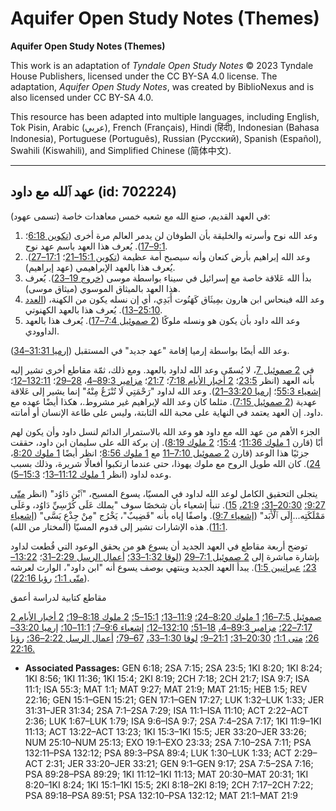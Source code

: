 # Aquifer Open Study Notes (Themes)

**Aquifer Open Study Notes (Themes)**

This work is an adaptation of *Tyndale Open Study Notes* © 2023 Tyndale House Publishers, licensed under the CC BY\-SA 4\.0 license. The adaptation, *Aquifer Open Study Notes*, was created by BiblioNexus and is also licensed under CC BY\-SA 4\.0\.

This resource has been adapted into multiple languages, including English, Tok Pisin, Arabic (عربي), French (Français), Hindi (हिंदी), Indonesian (Bahasa Indonesia), Portuguese (Português), Russian (Русский), Spanish (Español), Swahili (Kiswahili), and Simplified Chinese (简体中文).



--------------------------------

## عهد ٱلله مع داود (id: 702224)

في العهد القديم، صنع الله مع شعبه خمس معاهدات خاصة (تسمى عهود):

1. وعد الله نوح وأسرته والخليقة بأن الطوفان لن يدمر العالم مرة أخرى ([تكوين 6:18](https://ref.ly/Gen6:18)؛ [9:1–17](https://ref.ly/Gen9:1-Gen9:17)). يُعرف هذا العهد باسم عهد نوح.
2. وعد الله إبراهيم بأرض كنعان وأنه سيصبح أمة عظيمة ([تكوين 15:1–21](https://ref.ly/Gen15:1-Gen15:21)؛ [17:1–27](https://ref.ly/Gen17:1-Gen17:27)). يُعرف هذا بالعهد الإبراهيمي (عهد إبراهيم).
3. بدأ الله عَلاقة خاصة مع إسرائيل في سيناء بواسطة موسى ([خروج 19–23](https://ref.ly/Exod19:1-Exod23:33)). يُعرف هذا العهد بالميثاق الموسوي (ميثاق موسى).
4. وعد الله فينحاس ابن هارون بمِيثَاق كَهَنُوت أَبَدِي، أي إن نسله يكون من الكهنة، ([العدد 25:10–13](https://ref.ly/Num25:10-Num25:13)). يُعرف هذا بالعهد الكهنوتي.
5. وعد الله داود بأن يكون هو ونسله ملوكًا ([2 صموئيل 7:4–17](https://ref.ly/2Sam7:4-2Sam7:17)). يُعرف هذا بالعهد الداوودي.

وعد الله أيضًا بواسطة إرميا إقامة "عهد جديد" في المستقبل ([إرميا 31:31–34](https://ref.ly/Jer31:31-Jer31:34)).

في [2 صموئيل 7](https://ref.ly/2Sam7:1-2Sam7:29)، لا يُسمّى وعد الله لداود بالعهد. ومع ذلك، ثمّة مقاطع أخرى تشير إليه بأنه العهد (انظر [23:5](https://ref.ly/2Sam23:5)؛ [2 أخبار الأيام 7:18](https://ref.ly/2Chr7:18)؛ [21:7](https://ref.ly/2Chr21:7)؛ [مزامير 89:3–4](https://ref.ly/Ps89:3-Ps89:4)، [28–29](https://ref.ly/Ps89:28-Ps89:29)؛ [132:11–12](https://ref.ly/Ps132:11-Ps132:12)؛ [إشعياء 55:3](https://ref.ly/Isa55:3)؛ [إرميا 33:20–21](https://ref.ly/Jer33:20-Jer33:21)). وعد الله لداود "رَحْمَتِي لَا تُنْزَعُ مِنْهُ" إنما يشير إلى عَلاقة عهدية ([2 صموئيل 7:15](https://ref.ly/2Sam7:15)). مثلما كان وعد الله لإبراهيم غير مشروط.، هكذا أيضًا عهده مع داود. إن العهد يعتمد في النهاية على محبة الله الثابتة، وليس على طاعة الإنسان أو أمانته.

الجزء الأهم من عهد الله مع داود هو وعد الله بالاستمرار الدائم لنسل داود وأن يكون لهم أبًا (قارن [1 ملوك 11:36](https://ref.ly/1Kgs11:36)؛ [15:4](https://ref.ly/1Kgs15:4)؛ [2 ملوك 8:19](https://ref.ly/2Kgs8:19)). إن بركة الله على سليمان ابن داود، حققت جزئيًا هذا الوعد (قارن [2 صموئيل 7:10–11](https://ref.ly/2Sam7:10-2Sam7:11) مع [1 ملوك 8:56](https://ref.ly/1Kgs8:56)؛ انظر أيضًا [1 ملوك 8:20](https://ref.ly/1Kgs8:20)، [24](https://ref.ly/1Kgs8:24)). كان الله طويل الروح مع ملوك يهوذا، حتى عندما ارتكبوا أفعالًا شريرة، وذلك بسبب وعده لداود (انظر [1 ملوك 11:12–13](https://ref.ly/1Kgs11:12-1Kgs11:13)؛ [15:3–5](https://ref.ly/1Kgs15:3-1Kgs15:5)).

يتجلى التحقيق الكامل لوعد الله لداود في المسيّا، يسوع المسيح، "ٱبْن دَاوُد" (انظر [متّى 9:27؛](https://ref.ly/Matt9:27) [20:30–31؛](https://ref.ly/Matt20:30-Matt20:31) [21:9،](https://ref.ly/Matt21:9) [15](https://ref.ly/Matt21:15)). تنبأ إشعياء بأن شخصًا سوف "يملك عَلَى كُرْسِيِّ دَاوُد، وعَلَى مَمْلَكَتِه...إِلَى ٱلْأَبَد" ([إشعياء 9:7](https://ref.ly/Isa9:7)). واصفًا إياه بأنه "قَضِيبٌ"، يَخْرُج "مِنْ جِذْعِ يَسَّى" ([إشعياء 11:1](https://ref.ly/Isa11:1)). هذه الإشارات تشير إلى قدوم المسيّا (المختار من الله).

توضح أربعة مقاطع في العهد الجديد أن يسوع هو من يحقق الوعود التي قُطعت لداود بإشارة مباشرة إلى [2 صموئيل 7:1–29](https://ref.ly/2Sam7:1-2Sam7:29) ([لوقا 1:32–33؛](https://ref.ly/Luke1:32-Luke1:33) [أعمال الرسل 2:29–31](https://ref.ly/Acts2:29-Acts2:31)؛ [13:22–23؛](https://ref.ly/Acts13:22-Acts13:23) [عبرانيين 1:5](https://ref.ly/Heb1:5)). يبدأ العهد الجديد وينتهي بوصف يسوع أنه "ابن داود"، الوارث لعرشه ([متّى 1:1؛](https://ref.ly/Matt1:1) [رؤيا 22:16](https://ref.ly/Rev22:16)).

مقاطع كتابية لدراسة أعمق

[2 صموئيل 7:5–16؛](https://ref.ly/2Sam7:5-2Sam7:16) [1 ملوك 8:20–24؛](https://ref.ly/1Kgs8:20-1Kgs8:24) [11:9–13؛](https://ref.ly/1Kgs11:9-1Kgs11:13) [15:1–5؛](https://ref.ly/1Kgs15:1-1Kgs15:5) [2 ملوك 8:18–19؛](https://ref.ly/2Kgs8:18-2Kgs8:19) [2 أخبار الأيام 7:17–22؛](https://ref.ly/2Chr7:17-2Chr7:22) [مزامير 89:3–4،](https://ref.ly/Ps89:3-Ps89:4) [18–51؛](https://ref.ly/Ps89:18-Ps89:51) [132:10–12؛](https://ref.ly/Ps132:10-Ps132:12) [إشعياء 9:6–7؛](https://ref.ly/Isa9:6-Isa9:7) [11:1–10؛](https://ref.ly/Isa11:1-Isa11:10) [إرميا 33:20–26؛](https://ref.ly/Jer33:20-Jer33:26) [متى 1:1؛](https://ref.ly/Matt1:1) [20:30–31؛](https://ref.ly/Matt20:30-Matt20:31) [21:1–9؛](https://ref.ly/Matt21:1-Matt21:9) [لوقا 1:30–33،](https://ref.ly/Luke1:30-Luke1:33) [67–79؛](https://ref.ly/Luke1:67-Luke1:79) [أعمال الرسل 2:22–36؛](https://ref.ly/Acts2:22-Acts2:36) [رؤيا 22:16\.](https://ref.ly/Rev22:16)

* **Associated Passages:** GEN 6:18; 2SA 7:15; 2SA 23:5; 1KI 8:20; 1KI 8:24; 1KI 8:56; 1KI 11:36; 1KI 15:4; 2KI 8:19; 2CH 7:18; 2CH 21:7; ISA 9:7; ISA 11:1; ISA 55:3; MAT 1:1; MAT 9:27; MAT 21:9; MAT 21:15; HEB 1:5; REV 22:16; GEN 15:1–GEN 15:21; GEN 17:1–GEN 17:27; LUK 1:32–LUK 1:33; JER 31:31–JER 31:34; 2SA 7:1–2SA 7:29; ISA 11:1–ISA 11:10; ACT 2:22–ACT 2:36; LUK 1:67–LUK 1:79; ISA 9:6–ISA 9:7; 2SA 7:4–2SA 7:17; 1KI 11:9–1KI 11:13; ACT 13:22–ACT 13:23; 1KI 15:3–1KI 15:5; JER 33:20–JER 33:26; NUM 25:10–NUM 25:13; EXO 19:1–EXO 23:33; 2SA 7:10–2SA 7:11; PSA 132:11–PSA 132:12; PSA 89:3–PSA 89:4; LUK 1:30–LUK 1:33; ACT 2:29–ACT 2:31; JER 33:20–JER 33:21; GEN 9:1–GEN 9:17; 2SA 7:5–2SA 7:16; PSA 89:28–PSA 89:29; 1KI 11:12–1KI 11:13; MAT 20:30–MAT 20:31; 1KI 8:20–1KI 8:24; 1KI 15:1–1KI 15:5; 2KI 8:18–2KI 8:19; 2CH 7:17–2CH 7:22; PSA 89:18–PSA 89:51; PSA 132:10–PSA 132:12; MAT 21:1–MAT 21:9

